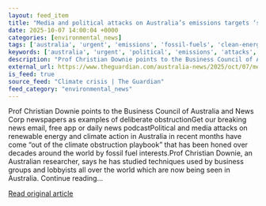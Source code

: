 ```yaml
---
layout: feed_item
title: "Media and political attacks on Australia’s emissions targets ‘straight out of the climate obstruction playbook’, expert says"
date: 2025-10-07 14:00:04 +0000
categories: [environmental_news]
tags: ['australia', 'urgent', 'emissions', 'fossil-fuels', 'clean-energy', 'oceania', 'renewable-energy']
keywords: ['australia', 'urgent', 'political', 'emissions', 'attacks', 'fossil-fuels', 'clean-energy', 'media']
description: "Prof Christian Downie points to the Business Council of Australia and News Corp newspapers as examples of deliberate obstructionGet our breaking news email, ..."
external_url: https://www.theguardian.com/australia-news/2025/oct/07/media-political-attacks-australia-emissions-target-climate-obstruction-playbook-newscorp-business-council
is_feed: true
source_feed: "Climate crisis | The Guardian"
feed_category: "environmental_news"
---
```


Prof Christian Downie points to the Business Council of Australia and News Corp newspapers as examples of deliberate obstructionGet our breaking news email, free app or daily news podcastPolitical and media attacks on renewable energy and climate action in Australia in recent months have come “out of the climate obstruction playbook” that has been honed over decades around the world by fossil fuel interests.Prof Christian Downie, an Australian researcher, says he has studied techniques used by business groups and lobbyists all over the world which are now being seen in Australia. Continue reading...

[Read original article](https://www.theguardian.com/australia-news/2025/oct/07/media-political-attacks-australia-emissions-target-climate-obstruction-playbook-newscorp-business-council)
